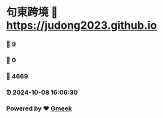 # 句東跨境 :link: https://judong2023.github.io 
### :page_facing_up: [9](https://judong2023.github.io/tag.html) 
### :speech_balloon: 0 
### :hibiscus: 4669 
### :alarm_clock: 2024-10-08 16:06:30 
### Powered by :heart: [Gmeek](https://github.com/Meekdai/Gmeek)
